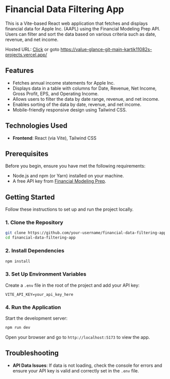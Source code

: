 # Financial Data Filtering App

This is a Vite-based React web application that fetches and displays financial data for Apple Inc. (AAPL) using the Financial Modeling Prep API. Users can filter and sort the data based on various criteria such as date, revenue, and net income.

Hosted URL: [Click](https://value-glance-git-main-kartik11082s-projects.vercel.app/)
or goto https://value-glance-git-main-kartik11082s-projects.vercel.app/

## Features

- Fetches annual income statements for Apple Inc.
- Displays data in a table with columns for Date, Revenue, Net Income, Gross Profit, EPS, and Operating Income.
- Allows users to filter the data by date range, revenue, and net income.
- Enables sorting of the data by date, revenue, and net income.
- Mobile-friendly responsive design using Tailwind CSS.

## Technologies Used

- **Frontend**: React (via Vite), Tailwind CSS

## Prerequisites

Before you begin, ensure you have met the following requirements:

- Node.js and npm (or Yarn) installed on your machine.
- A free API key from [Financial Modeling Prep](https://financialmodelingprep.com/developer/docs/).

## Getting Started

Follow these instructions to set up and run the project locally.

### 1. Clone the Repository

```bash
git clone https://github.com/your-username/financial-data-filtering-app.git
cd financial-data-filtering-app
```

### 2. Install Dependencies

```bash
npm install
```

### 3. Set Up Environment Variables

Create a `.env` file in the root of the project and add your API key:

```env
VITE_API_KEY=your_api_key_here
```

### 4. Run the Application

Start the development server:

```bash
npm run dev
```

Open your browser and go to `http://localhost:5173` to view the app.

## Troubleshooting

- **API Data Issues**: If data is not loading, check the console for errors and ensure your API key is valid and correctly set in the `.env` file.
